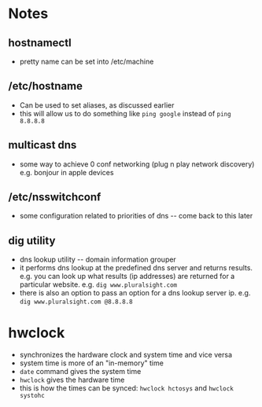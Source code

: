 # Notes

## hostnamectl

- pretty name can be set into /etc/machine

## /etc/hostname

- Can be used to set aliases, as discussed earlier
- this will allow us to do something like `ping google` instead of `ping 8.8.8.8`

## multicast dns

- some way to achieve 0 conf networking (plug n play network discovery) e.g. bonjour in apple devices

## /etc/nsswitchconf

- some configuration related to priorities of dns -- come back to this later

## dig utility

- dns lookup utility -- domain information grouper
- it performs dns lookup at the predefined dns server and returns results. e.g. you can look up what results (ip addresses) are returned for a particular website. e.g. `dig www.pluralsight.com`
- there is also an option to pass an option for a dns lookup server ip. e.g. `dig www.pluralsight.com @8.8.8.8`

# hwclock

- synchronizes the hardware clock and system time and vice versa
- system time is more of an "in-memory" time
- `date` command gives the system time
- `hwclock` gives the hardware time
- this is how the times can be synced: `hwclock hctosys` and `hwclock systohc`
